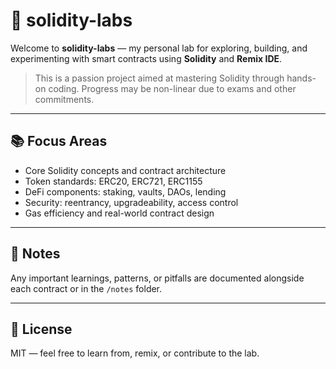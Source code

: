 # 🧪 solidity-labs

Welcome to **solidity-labs** — my personal lab for exploring, building, and experimenting with smart contracts using **Solidity** and **Remix IDE**.

> This is a passion project aimed at mastering Solidity through hands-on coding. Progress may be non-linear due to exams and other commitments.

---

## 📚 Focus Areas

- Core Solidity concepts and contract architecture  
- Token standards: ERC20, ERC721, ERC1155  
- DeFi components: staking, vaults, DAOs, lending  
- Security: reentrancy, upgradeability, access control  
- Gas efficiency and real-world contract design  

---

## 📝 Notes

Any important learnings, patterns, or pitfalls are documented alongside each contract or in the `/notes` folder.

---

## 📄 License

MIT — feel free to learn from, remix, or contribute to the lab.
